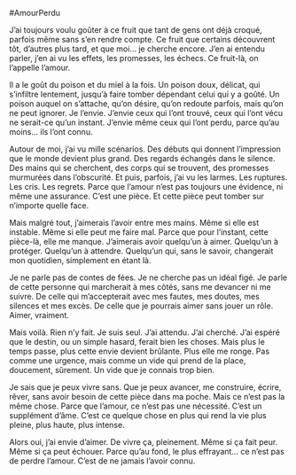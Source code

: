 #AmourPerdu

J’ai toujours voulu goûter à ce fruit que tant de gens ont déjà croqué, parfois même sans s’en rendre compte. Ce fruit que certains découvrent tôt, d’autres plus tard, et que moi… je cherche encore. J’en ai entendu parler, j’en ai vu les effets, les promesses, les échecs. Ce fruit-là, on l’appelle l’amour.

Il a le goût du poison et du miel à la fois. Un poison doux, délicat, qui s’infiltre lentement, jusqu’à faire tomber dépendant celui qui y a goûté. Un poison auquel on s’attache, qu’on désire, qu’on redoute parfois, mais qu’on ne peut ignorer. Je l’envie. J’envie ceux qui l’ont trouvé, ceux qui l’ont vécu ne serait-ce qu’un instant. J’envie même ceux qui l’ont perdu, parce qu’au moins… ils l’ont connu.

Autour de moi, j’ai vu mille scénarios. Des débuts qui donnent l’impression que le monde devient plus grand. Des regards échangés dans le silence. Des mains qui se cherchent, des corps qui se trouvent, des promesses murmurées dans l’obscurité. Et puis, parfois, j’ai vu les larmes. Les ruptures. Les cris. Les regrets. Parce que l’amour n’est pas toujours une évidence, ni même une assurance. C’est une pièce. Et cette pièce peut tomber sur n’importe quelle face.

Mais malgré tout, j’aimerais l’avoir entre mes mains. Même si elle est instable. Même si elle peut me faire mal. Parce que pour l’instant, cette pièce-là, elle me manque. J’aimerais avoir quelqu’un à aimer. Quelqu’un à protéger. Quelqu’un à attendre. Quelqu’un qui, sans le savoir, changerait mon quotidien, simplement en étant là.

Je ne parle pas de contes de fées. Je ne cherche pas un idéal figé. Je parle de cette personne qui marcherait à mes côtés, sans me devancer ni me suivre. De celle qui m’accepterait avec mes fautes, mes doutes, mes silences et mes excès. De celle que je pourrais aimer sans jouer un rôle. Aimer, vraiment.

Mais voilà. Rien n’y fait. Je suis seul. J’ai attendu. J’ai cherché. J’ai espéré que le destin, ou un simple hasard, ferait bien les choses. Mais plus le temps passe, plus cette envie devient brûlante. Plus elle me ronge. Pas comme une urgence, mais comme un vide qui prend de la place, doucement, sûrement. Un vide que je connais trop bien.

Je sais que je peux vivre sans. Que je peux avancer, me construire, écrire, rêver, sans avoir besoin de cette pièce dans ma poche. Mais ce n’est pas la même chose. Parce que l’amour, ce n’est pas une nécessité. C’est un supplément d’âme. C’est ce quelque chose en plus qui rend la vie plus pleine, plus haute, plus intense.

Alors oui, j’ai envie d’aimer. De vivre ça, pleinement. Même si ça fait peur. Même si ça peut échouer. Parce qu’au fond, le plus effrayant… ce n’est pas de perdre l’amour. C’est de ne jamais l’avoir connu.